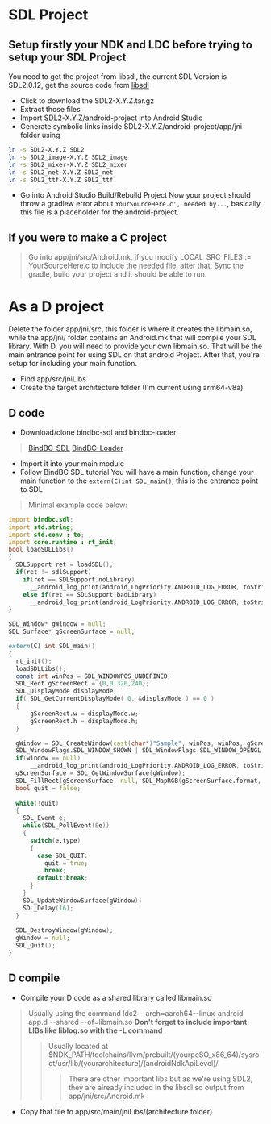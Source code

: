 # SDL Project
## **Setup firstly your NDK and LDC before trying to setup your SDL Project**

You need to get the project from libsdl, the current SDL Version is SDL2.0.12, get the source code from [libsdl](https://www.libsdl.org/download-2.0.php)
- Click to download the SDL2-X.Y.Z.tar.gz
- Extract those files
- Import SDL2-X.Y.Z/android-project into Android Studio
- Generate symbolic links inside SDL2-X.Y.Z/android-project/app/jni folder using
```sh
ln -s SDL2-X.Y.Z SDL2
ln -s SDL2_image-X.Y.Z SDL2_image
ln -s SDL2_mixer-X.Y.Z SDL2_mixer
ln -s SDL2_net-X.Y.Z SDL2_net
ln -s SDL2_ttf-X.Y.Z SDL2_ttf
```

- Go into Android Studio Build/Rebuild Project
Now your project should throw a gradlew error about `YourSourceHere.c', needed by...`, basically, this file is a placeholder for the android-project.
## If you were to make a C project
> Go into app/jni/src/Android.mk, if you modify LOCAL_SRC_FILES := YourSourceHere.c to include the needed file, after that, Sync the gradle, build your project and
it should be able to run.

# As a D project
Delete the folder app/jni/src, this folder is where it creates the libmain.so, while the app/jni/ folder contains an Android.mk that will compile your SDL
library.
With D, you will need to provide your own libmain.so. That will be the main entrance point for using SDL on that android Project.
After that, you're setup for including your main function.
- Find app/src/jniLibs
- Create the target architecture folder (I'm current using arm64-v8a)

## D code
- Download/clone bindbc-sdl and bindbc-loader
> [BindBC-SDL](https://github.com/BindBC/bindbc-sdl)
> [BindBC-Loader](https://github.com/BindBC/bindbc-loader)
- Import it into your main module
- Follow BindBC SDL tutorial
You will have a main function, change your main function to the `extern(C)int SDL_main()`, this is the entrance point to SDL
> Minimal example code below:
```d
import bindbc.sdl;
import std.string;
import std.conv : to;
import core.runtime : rt_init;
bool loadSDLLibs()
{
  SDLSupport ret = loadSDL();
  if(ret != sdlSupport)
    if(ret == SDLSupport.noLibrary)
      __android_log_print(android_LogPriority.ANDROID_LOG_ERROR, toStringz("Sample"), toStringz("SDL not found"));
    else if(ret == SDLSupport.badLibrary)
      __android_log_print(android_LogPriority.ANDROID_LOG_ERROR, toStringz("Sample"), toStringz("Current SDL version lower than the expected version"));
}

SDL_Window* gWindow = null;
SDL_Surface* gScreenSurface = null;

extern(C) int SDL_main()
{
  rt_init();
  loadSDLLibs();
  const int winPos = SDL_WINDOWPOS_UNDEFINED;
  SDL_Rect gScreenRect = {0,0,320,240};
  SDL_DisplayMode displayMode;
  if( SDL_GetCurrentDisplayMode( 0, &displayMode ) == 0 )
  {
      gScreenRect.w = displayMode.w;
      gScreenRect.h = displayMode.h;
  }

  gWindow = SDL_CreateWindow(cast(char*)"Sample", winPos, winPos, gScreenRect.w, gScreenRect.h,
  SDL_WindowFlags.SDL_WINDOW_SHOWN | SDL_WindowFlags.SDL_WINDOW_OPENGL );
  if(window == null)
      __android_log_print(android_LogPriority.ANDROID_LOG_ERROR, toStringz("Sample"), toStringz("Window could not open: "~ to!string(SDL_GetError()));
  gScreenSurface = SDL_GetWindowSurface(gWindow);
  SDL_FillRect(gScreenSurface, null, SDL_MapRGB(gScreenSurface.format, 0xff, 0xff, 0x00));
  bool quit = false;
  
  while(!quit)
  {
    SDL_Event e;
    while(SDL_PollEvent(&e))
    {
      switch(e.type)
      {
        case SDL_QUIT:
          quit = true;
          break;
        default:break;
      }
    }
    SDL_UpdateWindowSurface(gWindow);
    SDL_Delay(16);
  }
  
  SDL_DestroyWindow(gWindow);
  gWindow = null;
  SDL_Quit();
}
```

## D compile
- Compile your D code as a shared library called libmain.so
> Usually using the command ldc2 --arch=aarch64--linux-android app.d --shared --of=libmain.so
> **Don't forget to include important LIBs like liblog.so with the -L command**
>> Usually located at $NDK_PATH/toolchains/llvm/prebuilt/(yourpcSO_x86_64)/sysroot/usr/lib/(yourarchitecture)/(androidNdkApiLevel)/
>>> There are other important libs but as we're using SDL2, they are already included in the libsdl.so output from app/jni/src/Android.mk
- Copy that file to app/src/main/jniLibs/(architecture folder)

